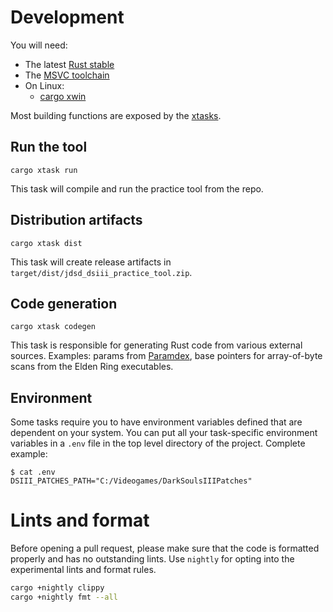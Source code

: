 # Development

You will need:

- The latest [Rust stable](https://rustup.rs/)
- The [MSVC toolchain](https://visualstudio.microsoft.com/vs/features/cplusplus/)
- On Linux:
  - [cargo xwin](https://github.com/rust-cross/cargo-xwin)

Most building functions are exposed by the [xtasks](https://github.com/matklad/cargo-xtask).

## Run the tool

```
cargo xtask run
```

This task will compile and run the practice tool from the repo.

## Distribution artifacts

```
cargo xtask dist
```

This task will create release artifacts in `target/dist/jdsd_dsiii_practice_tool.zip`.

## Code generation

```
cargo xtask codegen
```

This task is responsible for generating Rust code from various external sources.
Examples: params from [Paramdex](https://github.com/soulsmods/Paramdex), base pointers for
array-of-byte scans from the Elden Ring executables.

## Environment

Some tasks require you to have environment variables defined that are dependent on your system.
You can put all your task-specific environment variables in a `.env` file in the top level directory
of the project. Complete example:

```
$ cat .env
DSIII_PATCHES_PATH="C:/Videogames/DarkSoulsIIIPatches"
```

# Lints and format

Before opening a pull request, please make sure that the code is formatted properly and has no 
outstanding lints. Use `nightly` for opting into the experimental lints and format rules.

```sh
cargo +nightly clippy
cargo +nightly fmt --all
```
